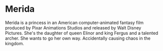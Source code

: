 # Merida
Merida is a princess in an American computer-animated fantasy film produced by Pixar Animations Studios and released by Walt Disney Pictures. She's the daughter of queen Elinor and king Fergus and a talented archer. She wants to go her own way. Accidentally causing chaos in the kingdom.
